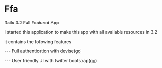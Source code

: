 Ffa
===

Rails 3.2 Full Featured App


I started this application to make this app with all available resources in 3.2 


it contains the following features 

--- Full authentication with devise(<a href='https://github.com/plataformatec/devise'>go</a>)

--- User friendly UI with twitter bootstrap(<a href='https://github.com/seyhunak/twitter-bootstrap-rails'>go</a>)  
